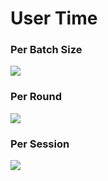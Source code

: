 # User Time

### Per Batch Size 

![](../generated_data/batch_size_user_time.png)

### Per Round 

![](../generated_data/round_user_time.png)

### Per Session 

![](../generated_data/session_user_time.png)
